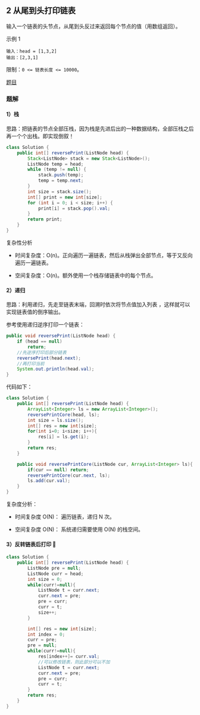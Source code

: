 ## 2 从尾到头打印链表  

输入一个链表的头节点，从尾到头反过来返回每个节点的值（用数组返回）。

示例 1

```
输入：head = [1,3,2]
输出：[2,3,1]
```

限制：`0 <= 链表长度 <= 10000`。

[题目](https://leetcode-cn.com/problems/cong-wei-dao-tou-da-yin-lian-biao-lcof/)

### 题解

#### 1）栈

思路：把链表的节点全部压栈，因为栈是先进后出的一种数据结构，全部压栈之后再一个个出栈。即实现倒叙！

```java
class Solution {
    public int[] reversePrint(ListNode head) {
        Stack<ListNode> stack = new Stack<ListNode>();
        ListNode temp = head;
        while (temp != null) {
            stack.push(temp);
            temp = temp.next;
        }
        int size = stack.size();
        int[] print = new int[size];
        for (int i = 0; i < size; i++) {
            print[i] = stack.pop().val;
        }
        return print;
    }
}
```

复杂性分析

* 时间复杂度：O(n)。正向遍历一遍链表，然后从栈弹出全部节点，等于又反向遍历一遍链表。

* 空间复杂度：O(n)。额外使用一个栈存储链表中的每个节点。


#### 2）递归

思路：利用递归，先走至链表末端，回溯时依次将节点值加入列表 ，这样就可以实现链表值的倒序输出。

参考使用递归逆序打印一个链表：

```java
public void reversePrint(ListNode head) {
    if (head == null)
        return;
    //先逆序打印后部分链表    
    reversePrint(head.next);
    //再打印当前
    System.out.println(head.val);
}
```

代码如下：

```java
class Solution {
    public int[] reversePrint(ListNode head) {
        ArrayList<Integer> ls = new ArrayList<Integer>();
        reversePrintCore(head, ls);
        int size = ls.size();
        int[] res = new int[size];
        for(int i=0; i<size; i++){
            res[i] = ls.get(i);
        }
        return res;
    }

    public void reversePrintCore(ListNode cur, ArrayList<Integer> ls){
        if(cur == null) return;
        reversePrintCore(cur.next, ls);
        ls.add(cur.val);
    }
}
```

复杂度分析：

* 时间复杂度 O(N)： 遍历链表，递归 N 次。

* 空间复杂度 O(N)： 系统递归需要使用 O(N) 的栈空间。



#### 3）反转链表后打印 🍒


```java
class Solution {
    public int[] reversePrint(ListNode head) {
        ListNode pre = null;
        ListNode curr = head;
        int size = 0;
        while(curr!=null){
            ListNode t = curr.next;
            curr.next = pre;
            pre = curr;
            curr = t;
            size++;
        }

        int[] res = new int[size];
        int index = 0;
        curr = pre;
        pre = null;
        while(curr!=null){
            res[index++]= curr.val;
            //可以修改链表，则此部分可以不加
            ListNode t = curr.next;
            curr.next = pre;
            pre = curr;
            curr = t;
        }
        return res;
    }
}
```










